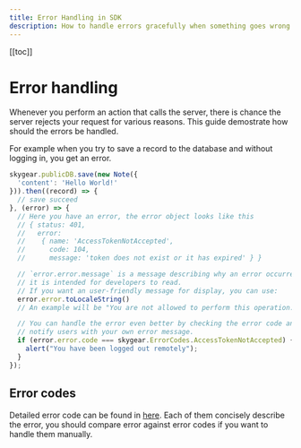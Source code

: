 ```yaml
---
title: Error Handling in SDK
description: How to handle errors gracefully when something goes wrong
---
```


[[toc]]

# Error handling

Whenever you perform an action that calls the server, there is chance the
server rejects your request for various reasons.
This guide demostrate how should the errors be handled.

For example when you try to save a record to the database and without
logging in, you get an error.

```Javascript
skygear.publicDB.save(new Note({
  'content': 'Hello World!'
})).then((record) => {
  // save succeed
}, (error) => {
  // Here you have an error, the error object looks like this
  // { status: 401,
  //   error:
  //    { name: 'AccessTokenNotAccepted',
  //      code: 104,
  //      message: 'token does not exist or it has expired' } }

  // `error.error.message` is a message describing why an error occurred,
  // it is intended for developers to read.
  // If you want an user-friendly message for display, you can use:
  error.error.toLocaleString()
  // An example will be "You are not allowed to perform this operation."

  // You can handle the error even better by checking the error code and
  // notify users with your own error message.
  if (error.error.code === skygear.ErrorCodes.AccessTokenNotAccepted) {
    alert("You have been logged out remotely");
  }
});
```

## Error codes

Detailed error code can be found in [here](https://github.com/SkygearIO/skygear-SDK-JS/blob/master/lib/error.js).
Each of them concisely describe the error, you should compare error against
error codes if you want to handle them manually.
